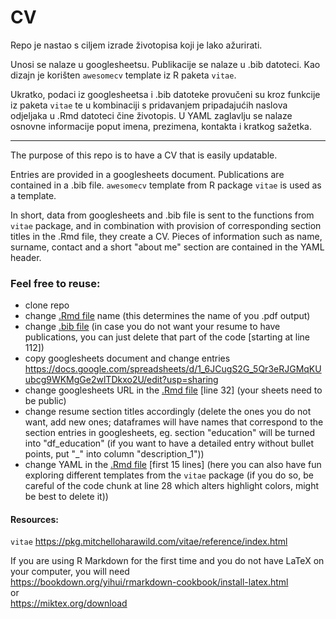 # CV

Repo je nastao s ciljem izrade životopisa koji je lako ažurirati. 

Unosi se nalaze u googlesheetsu.
Publikacije se nalaze u .bib datoteci.
Kao dizajn je korišten `awesomecv` template iz R paketa `vitae`. 

Ukratko, podaci iz googlesheetsa i .bib datoteke provučeni su kroz funkcije iz paketa `vitae`
te u kombinaciji s pridavanjem pripadajućih naslova odjeljaka u .Rmd datoteci čine životopis.
U YAML zaglavlju se nalaze osnovne informacije poput imena, prezimena, kontakta i kratkog sažetka. 

-------
The purpose of this repo is to have a CV that is easily updatable.

Entries are provided in a googlesheets document.
Publications are contained in a .bib file.
`awesomecv` template from R package `vitae` is used as a template. 

In short, data from googlesheets and .bib file is sent to the functions from `vitae` package, 
and in combination with provision of corresponding section titles in the .Rmd file, they create a CV.
Pieces of information such as name, surname, contact and a short "about me" section are contained in the YAML header. 


### Feel free to reuse: 
- clone repo
- change [.Rmd file](/bugarin_cv.Rmd) name (this determines the name of you .pdf output) 
- change [.bib file](data/publications-and-conferences.bib) (in case you do not want your resume to have publications, you can just delete that part of the code [starting at line 112])
- copy googlesheets document and change entries https://docs.google.com/spreadsheets/d/1_6JCugS2G_5Qr3eRJGMqKUubcg9WKMgGe2wlTDkxo2U/edit?usp=sharing 
- change googlesheets URL in the [.Rmd file](/bugarin_cv.Rmd) [line 32] (your sheets need to be public)
- change resume section titles accordingly (delete the ones you do not want, add new ones; dataframes will have names that correspond to the section entries in googlesheets, eg. section "education" will be turned into "df_education" (if you want to have a detailed entry without bullet points, put "_" into column "description_1"))
- change YAML in the [.Rmd file](/bugarin_cv.Rmd) [first 15 lines] (here you can also have fun exploring different templates from the `vitae` package (if you do so, be careful of the code chunk at line 28 which alters highlight colors, might be best to delete it))

#### Resources:

`vitae` https://pkg.mitchelloharawild.com/vitae/reference/index.html

If you are using R Markdown for the first time and you do not have LaTeX on your computer, you will need  
https://bookdown.org/yihui/rmarkdown-cookbook/install-latex.html  
or  
https://miktex.org/download



